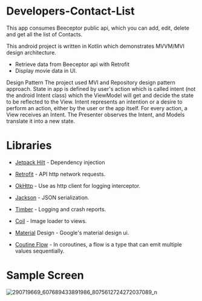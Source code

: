 # Developers-Contact-List
This app consumes Beeceptor public api, which you can add, edit, delete and get all the list of Contacts. 

This android project is written in Kotlin which demonstrates MVVM/MVI design architecture.

- Retrieve data from Beeceptor api with Retrofit
- Display movie data in UI.

Design Pattern
The project used MVI and Repository design pattern approach. State in app is defined by user's action which is called intent (not the android Intent class) which the ViewModel will get and decide the state to be reflected to the View. Intent represents an intention or a desire to perform an action, either by the user or the app itself. For every action, a View receives an Intent. The Presenter observes the Intent, and Models translate it into a new state.

# Libraries
- [Jetpack Hilt](https://dagger.dev/hilt/) - Dependency injection
- [Retrofit](https://square.github.io/retrofit/)  - API http network requests.
- [OkHttp](https://square.github.io/okhttp/) - Use as http client for logging interceptor.
- [Jackson](https://github.com/square/retrofit/tree/master/retrofit-converters/jackson) - JSON serialization.
- [Timber](https://github.com/JakeWharton/timber) - Logging and crash reports.
- [Coil](https://coil-kt.github.io/coil/) - Image loader to views.
- [Material](https://material.io/) Design - Google's material design ui.  
                                                                                             
- [Coutine Flow](https://developer.android.com/kotlin/flow) - In coroutines, a flow is a type that can emit multiple values sequentially.
               
 # Sample Screen 
![290719669_607689433891986_8075612724272037089_n](https://user-images.githubusercontent.com/15811376/177058343-2c001eff-b589-4f44-ab77-7d93061aa289.jpg)
